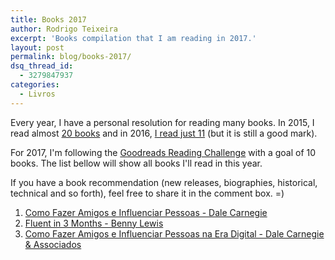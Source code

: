 ```yaml
---
title: Books 2017
author: Rodrigo Teixeira
excerpt: 'Books compilation that I am reading in 2017.'
layout: post
permalink: blog/books-2017/
dsq_thread_id:
  - 3279847937
categories:
  - Livros
---
```


Every year, I have a personal resolution for reading many books. In 2015, I read almost [20 books](/blog/livros-2015/) and in 2016, [I read just 11](/blog/livros-2016/) (but it is still a good mark). 

For 2017, I'm following the [Goodreads Reading Challenge](https://www.goodreads.com/) with a goal of 10 books. The list bellow will show all books I'll read in this year. 

If you have a book recommendation (new releases, biographies, historical, technical and so forth), feel free to share it in the comment box. =) 

1. [Como Fazer Amigos e Influenciar Pessoas -  Dale Carnegie](http://a.co/aCaW8VS)
2. [Fluent in 3 Months - Benny Lewis](http://amzn.eu/bE1hPUA)
3. [Como Fazer Amigos e Influenciar Pessoas na Era Digital - Dale Carnegie & Associados](http://a.co/aFx3oN8)